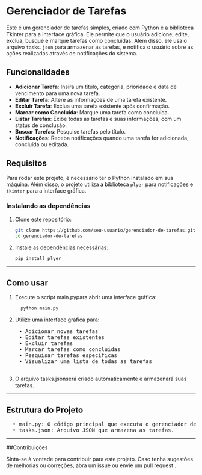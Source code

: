 # Gerenciador de Tarefas

Este é um gerenciador de tarefas simples, criado com Python e a biblioteca Tkinter para a interface gráfica. Ele permite que o usuário adicione, edite, exclua, busque e marque tarefas como concluídas. Além disso, ele usa o arquivo `tasks.json` para armazenar as tarefas, e notifica o usuário sobre as ações realizadas através de notificações do sistema.

## Funcionalidades

- **Adicionar Tarefa**: Insira um título, categoria, prioridade e data de vencimento para uma nova tarefa.
- **Editar Tarefa**: Altere as informações de uma tarefa existente.
- **Excluir Tarefa**: Exclua uma tarefa existente após confirmação.
- **Marcar como Concluída**: Marque uma tarefa como concluída.
- **Listar Tarefas**: Exibe todas as tarefas e suas informações, com um status de conclusão.
- **Buscar Tarefas**: Pesquise tarefas pelo título.
- **Notificações**: Receba notificações quando uma tarefa for adicionada, concluída ou editada.

## Requisitos

Para rodar este projeto, é necessário ter o Python instalado em sua máquina. Além disso, o projeto utiliza a biblioteca `plyer` para notificações e `tkinter` para a interface gráfica.

### Instalando as dependências

1. Clone este repositório:
   ```bash
   git clone https://github.com/seu-usuario/gerenciador-de-tarefas.git
   cd gerenciador-de-tarefas

2. Instale as dependências necessárias:
   ```bash
   pip install plyer

---

## Como usar

1. Execute o script main.pypara abrir uma interface gráfica:
   ```bash
     python main.py
   
3. Utilize uma interface gráfica para:
  <pre>
    • Adicionar novas tarefas
    • Editar tarefas existentes
    • Excluir tarefas
    • Marcar tarefas como concluídas
    • Pesquisar tarefas específicas
    • Visualizar uma lista de todas as tarefas
  </pre>
  
3. O arquivo tasks.jsonserá criado automaticamente e armazenará suas tarefas.

---

## Estrutura do Projeto

<pre>
  • main.py: O código principal que executa o gerenciador de tarefas.
  • tasks.json: Arquivo JSON que armazena as tarefas.
</pre>

---

##Contribuições

Sinta-se à vontade para contribuir para este projeto. Caso tenha sugestões de melhorias ou correções, abra um issue ou envie um pull request .
